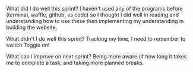 What did I do well this sprint?
I haven't used any of the programs before (terminal, waffle, github, vs code) so I thought I did well in reading and understanding how to use these then implementing my understanding in building the website.

What didn't I do well this sprint?
Tracking my time, I need to remember to switch Toggle on!

What can I improve on next sprint?
Being more aware of how long it takes me to complete a task, and taking more planned breaks.